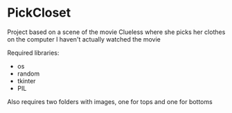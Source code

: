 # PickCloset
Project based on a scene of the movie Clueless where she picks her clothes on the computer
I haven't actually watched the movie

Required libraries:
- os
- random
- tkinter
- PIL

Also requires two folders with images, one for tops and one for bottoms
